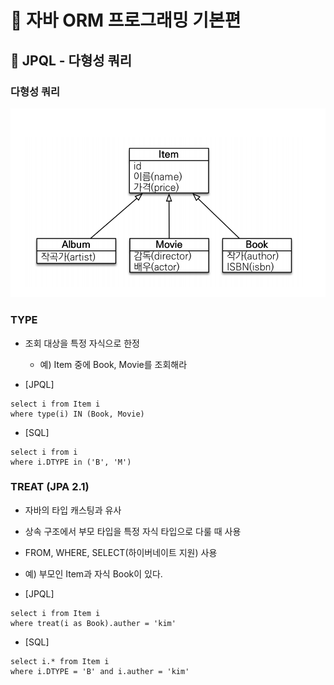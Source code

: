 # :book: 자바 ORM 프로그래밍 기본편

## :pushpin: JPQL - 다형성 쿼리

### 다형성 쿼리

![다형성쿼리](./image/다형성쿼리.PNG)

### TYPE

- 조회 대상을 특정 자식으로 한정
    - 예) Item 중에 Book, Movie를 조회해라
    
- [JPQL]

```
select i from Item i
where type(i) IN (Book, Movie)
```
- [SQL]

````
select i from i
where i.DTYPE in ('B', 'M')
````

### TREAT (JPA 2.1)

- 자바의 타입 캐스팅과 유사
- 상속 구조에서 부모 타입을 특정 자식 타입으로 다룰 때 사용
- FROM, WHERE, SELECT(하이버네이트 지원) 사용 
- 예) 부모인 Item과 자식 Book이 있다.

- [JPQL]
```
select i from Item i
where treat(i as Book).auther = 'kim'
```

- [SQL]
````
select i.* from Item i
where i.DTYPE = 'B' and i.auther = 'kim'
````
